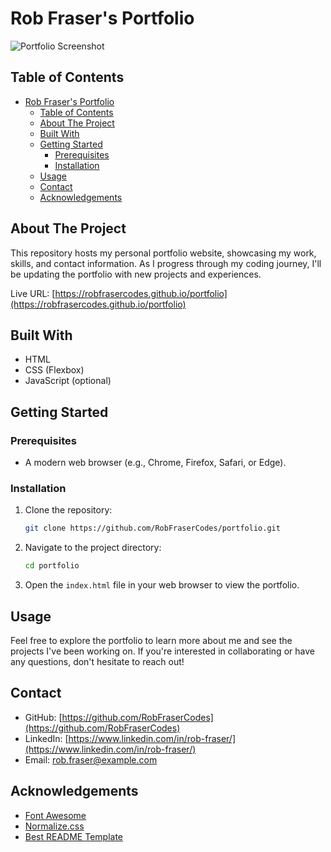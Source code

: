 # Rob Fraser's Portfolio

![Portfolio Screenshot](./images/screenshot.png)

## Table of Contents

- [Rob Fraser's Portfolio](#rob-frasers-portfolio)
  - [Table of Contents](#table-of-contents)
  - [About The Project](#about-the-project)
  - [Built With](#built-with)
  - [Getting Started](#getting-started)
    - [Prerequisites](#prerequisites)
    - [Installation](#installation)
  - [Usage](#usage)
  - [Contact](#contact)
  - [Acknowledgements](#acknowledgements)

## About The Project

This repository hosts my personal portfolio website, showcasing my work, skills, and contact information. As I progress through my coding journey, I'll be updating the portfolio with new projects and experiences.

Live URL: [https://robfrasercodes.github.io/portfolio](https://robfrasercodes.github.io/portfolio)

## Built With

- HTML
- CSS (Flexbox)
- JavaScript (optional)

## Getting Started

### Prerequisites

- A modern web browser (e.g., Chrome, Firefox, Safari, or Edge).

### Installation

1. Clone the repository:
   ```bash
   git clone https://github.com/RobFraserCodes/portfolio.git
   ```
2. Navigate to the project directory:
   ```bash
   cd portfolio
   ```
3. Open the `index.html` file in your web browser to view the portfolio.

## Usage

Feel free to explore the portfolio to learn more about me and see the projects I've been working on. If you're interested in collaborating or have any questions, don't hesitate to reach out!

## Contact

- GitHub: [https://github.com/RobFraserCodes](https://github.com/RobFraserCodes)
- LinkedIn: [https://www.linkedin.com/in/rob-fraser/](https://www.linkedin.com/in/rob-fraser/)
- Email: rob.fraser@example.com

## Acknowledgements

- [Font Awesome](https://fontawesome.com)
- [Normalize.css](https://necolas.github.io/normalize.css/)
- [Best README Template](https://github.com/othneildrew/Best-README-Template)